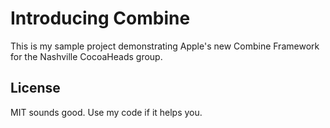 # Introducing Combine

This is my sample project demonstrating Apple's new Combine Framework for the Nashville CocoaHeads group.

## License

MIT sounds good.  Use my code if it helps you.
